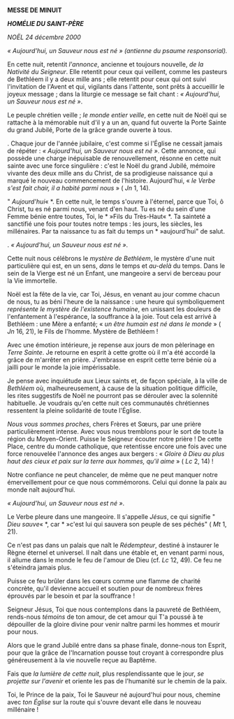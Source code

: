 **MESSE DE MINUIT**

***HOMÉLIE DU SAINT-PÈRE***

*NOËL 24 décembre 2000*

*« *Aujourd'hui, un Sauveur nous est né* » (antienne du psaume responsorial).*

En cette nuit, retentit *l'annonce*, ancienne et toujours nouvelle, *de la Nativité du Seigneur*. Elle retentit pour ceux qui veillent, comme les pasteurs de Bethléem il y a deux mille ans ; elle retentit pour ceux qui ont suivi l'invitation de l'Avent et qui, vigilants dans l'attente, sont prêts à accueillir le joyeux message ; dans la liturgie ce message se fait chant : *« *Aujourd'hui, un Sauveur nous est né* »*.

Le peuple chrétien veille ; *le monde entier veille*, en cette nuit de Noël qui se rattache à la mémorable nuit d'il y a un an, quand fut ouverte la Porte Sainte du grand Jubilé, Porte de la grâce grande ouverte à tous.

. Chaque jour de l'année jubilaire, c'est comme si l'Église ne cessait jamais de répéter : *« *Aujourd'hui, un Sauveur nous est né* »*. Cette annonce, qui possède une charge inépuisable de renouvellement, résonne en cette nuit sainte avec une force singulière : c'est le Noël du grand Jubilé, mémoire vivante des deux mille ans du Christ, de sa prodigieuse naissance qui a marqué le nouveau commencement de l'histoire. Aujourd'hui, « *le Verbe s'est fait chair, il a habité parmi nous* » ( *Jn* 1, 14).

" *Aujourd'hui*« *. En cette nuit, le temps s'ouvre à l'éternel, parce que Toi, ô Christ, tu es né parmi nous, venant d'en haut. Tu es né du sein d'une Femme bénie entre toutes, Toi, le * »Fils du Très-Haut« *. Ta sainteté a sanctifié une fois pour toutes notre temps : les jours, les siècles, les millénaires. Par ta naissance tu as fait du temps un * »aujourd'hui" de salut.

. *« *Aujourd'hui, un Sauveur nous est né* »*.

Cette nuit nous célébrons le *mystère de Bethléem*, le mystère d'une nuit particulière qui est, en un sens, *dans* le temps et *au-delà* du temps. Dans le sein de la Vierge est né un Enfant, une mangeoire a servi de berceau pour la Vie immortelle.

Noël est la fête de la vie, car Toi, Jésus, en venant au jour comme chacun de nous, tu as béni l'heure de la naissance : une heure qui symboliquement *représente le mystère de l'existence humaine*, en unissant les douleurs de l'enfantement à l'espérance, la souffrance à la joie. Tout cela est arrivé à Bethléem : une Mère a enfanté; « *un être humain est né dans le monde* » ( *Jn* 16, 21), le Fils de l'homme. Mystère de Bethléem !

Avec une émotion intérieure, je repense aux jours de mon pèlerinage en *Terre Sainte*. Je retourne en esprit à cette grotte où il m'a été accordé la grâce de m'arrêter en prière. J'embrasse en esprit cette terre bénie où a jailli pour le monde la joie impérissable.

Je pense avec inquiétude aux Lieux saints et, de façon spéciale, à la ville de *Bethléem* où, malheureusement, à cause de la situation politique difficile, les rites suggestifs de Noël ne pourront pas se dérouler avec la solennité habituelle. Je voudrais qu'en cette nuit ces communautés chrétiennes ressentent la pleine solidarité de toute l'Église.

*Nous vous sommes proches*, chers Frères et Sœurs, par une prière particulièrement intense. Avec vous nous tremblons pour le sort de toute la région du Moyen-Orient. Puisse le Seigneur écouter notre prière ! De cette Place, centre du monde catholique, que retentisse encore une fois avec une force renouvelée l'annonce des anges aux bergers : « *Gloire à Dieu au plus haut des cieux et paix sur la terre aux hommes, qu'il aime* » ( *Lc* 2, 14) !

Notre confiance ne peut chanceler, de même que ne peut manquer notre émerveillement pour ce que nous commémorons. Celui qui donne la paix au monde naît aujourd'hui.

*« *Aujourd'hui, un Sauveur nous est né* »*.

Le Verbe pleure dans une mangeoire. Il s'appelle *Jésus*, ce qui signifie " *Dieu sauve*« *, car * »c'est lui qui sauvera son peuple de ses péchés" ( *Mt* 1, 21).

Ce n'est pas dans un palais que naît le *Rédempteur*, destiné à instaurer le Règne éternel et universel. Il naît dans une étable et, en venant parmi nous, il allume dans le monde le feu de l'amour de Dieu (cf. *Lc* 12, 49). Ce feu ne s'éteindra jamais plus.

Puisse ce feu brûler dans les cœurs comme une flamme de charité concrète, qu'il devienne accueil et soutien pour de nombreux frères éprouvés par le besoin et par la souffrance !

Seigneur Jésus, Toi que nous contemplons dans la pauvreté de Bethléem, rends-nous *témoins* de ton amour, de cet amour qui T'a poussé à te dépouiller de la gloire divine pour venir naître parmi les hommes et mourir pour nous.

Alors que le grand Jubilé entre dans sa phase finale, donne-nous ton Esprit, pour que la grâce de l'Incarnation pousse tout croyant à correspondre plus généreusement à la vie nouvelle reçue au Baptême.

Fais que *la lumière de cette nuit*, plus resplendissante que le jour, *se projette sur l'avenir* et oriente les pas de l'humanité sur le chemin de la paix.

Toi, le Prince de la paix, Toi le Sauveur né aujourd'hui pour nous, chemine avec *ton Église* sur la route qui s'ouvre devant elle dans le nouveau millénaire !